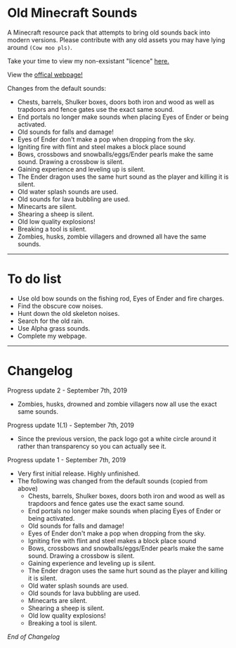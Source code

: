 # Old Minecraft Sounds

A Minecraft resource pack that attempts to bring old sounds back into modern versions.
Please contribute with any old assets you may have lying around `(Cow moo pls)`.

Take your time to view my non-exsistant "licence" [here.](LICENCE.MD)

View the [offical webpage!](https://thethunderguys.github.io/OldMinecraftSounds/index.html)

Changes from the default sounds:
- Chests, barrels, Shulker boxes, doors both iron and wood as well as trapdoors and fence gates use the exact same sound.
- End portals no longer make sounds when placing Eyes of Ender or being activated.
- Old sounds for falls and damage!
- Eyes of Ender don't make a pop when dropping from the sky.
- Igniting fire with flint and steel makes a block place sound
- Bows, crossbows and snowballs/eggs/Ender pearls make the same sound. Drawing a crossbow is silent.
- Gaining experience and leveling up is silent.
- The Ender dragon uses the same hurt sound as the player and killing it is silent.
- Old water splash sounds are used.
- Old sounds for lava bubbling are used.
- Minecarts are silent.
- Shearing a sheep is silent.
- Old low quality explosions!
- Breaking a tool is silent.
- Zombies, husks, zombie villagers and drowned all have the same sounds.

**********
# To do list

- Use old bow sounds on the fishing rod, Eyes of Ender and fire charges.
- Find the obscure cow noises.
- Hunt down the old skeleton noises.
- Search for the old rain.
- Use Alpha grass sounds.
- Complete my webpage.
************************************************************************
# Changelog

Progress update 2 - September 7th, 2019
- Zombies, husks, drowned and zombie villagers now all use the exact same sounds.

Progress update 1(.1) - September 7th, 2019
- Since the previous version, the pack logo got a white circle around it rather than transparency so you can actually see it.

Progress update 1 - September 7th, 2019

- Very first initial release. Highly unfinished.
- The following was changed from the default sounds (copied from above)
  - Chests, barrels, Shulker boxes, doors both iron and wood as well as trapdoors and fence gates use the exact same sound.
  - End portals no longer make sounds when placing Eyes of Ender or being activated.
  - Old sounds for falls and damage!
  - Eyes of Ender don't make a pop when dropping from the sky.
  - Igniting fire with flint and steel makes a block place sound
  - Bows, crossbows and snowballs/eggs/Ender pearls make the same sound. Drawing a crossbow is silent.
  - Gaining experience and leveling up is silent.
  - The Ender dragon uses the same hurt sound as the player and killing it is silent.
  - Old water splash sounds are used.
  - Old sounds for lava bubbling are used.
  - Minecarts are silent.
  - Shearing a sheep is silent.
  - Old low quality explosions!
  - Breaking a tool is silent.

*End of Changelog*
